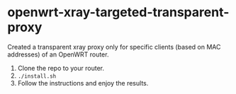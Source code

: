 # openwrt-xray-targeted-transparent-proxy

Created a transparent xray proxy only for specific clients (based on MAC addresses) of an OpenWRT router.

1. Clone the repo to your router.
2. `./install.sh`
3. Follow the instructions and enjoy the results.